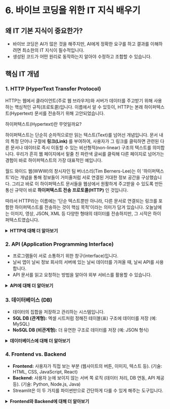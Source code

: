 # 6. 바이브 코딩을 위한 IT 지식 배우기

## 왜 IT 기본 지식이 중요한가?
- 바이브 코딩은 AI가 많은 것을 해주지만, AI에게 정확한 요구를 하고 결과를 이해하려면 최소한의 IT 지식이 필수적입니다.
- 생성된 코드가 어떤 원리로 동작하는지 알아야 수정하고 조합할 수 있습니다.

## 핵심 IT 개념
### 1. HTTP (HyperText Transfer Protocol)
HTTP는 웹에서 클라이언트(주로 웹 브라우저)와 서버가 데이터를 주고받기 위해 사용하는 핵심적인 규칙(프로토콜)입니다. 이름에서 알 수 있듯이, HTTP는 본래 하이퍼텍스트(Hypertext) 문서를 전송하기 위해 고안되었습니다.

하이퍼텍스트(Hypertext)란 무엇일까요?

하이퍼텍스트는 단순히 순차적으로만 읽는 텍스트(Text)를 넘어선 개념입니다. 문서 내의 특정 단어나 구절에 **링크(Link)** 를 부여하여, 사용자가 그 링크를 클릭하면 관련된 다른 문서나 데이터로 즉시 이동할 수 있는 비선형적(non-linear) 구조의 텍스트를 의미합니다. 우리가 흔히 웹 페이지에서 밑줄 친 파란색 글씨를 클릭해 다른 페이지로 넘어가는 경험이 바로 하이퍼텍스트의 가장 대표적인 예입니다.

월드 와이드 웹(WWW)의 창시자인 팀 버너스리(Tim Berners-Lee)는 이 '하이퍼텍스트'라는 개념을 통해 정보들이 거미줄처럼 서로 연결된 거대한 정보 공간을 구상했습니다. 그리고 바로 이 하이퍼텍스트 문서들을 웹상에서 원활하게 주고받을 수 있도록 만든 통신 규약이 바로 **하이퍼텍스트 전송 프로토콜(HTTP)** 인 것입니다.

따라서 HTTP라는 이름에는 '단순 텍스트뿐만 아니라, 다른 문서로 연결되는 링크를 포함한 하이퍼텍스트를 전송하는 것이 핵심 목적'이라는 의미가 담겨 있습니다. 오늘날에는 이미지, 영상, JSON, XML 등 다양한 형태의 데이터를 전송하지만, 그 시작은 하이퍼텍스트였습니다. 

<details>
<summary><b>HTTP에 대해 더 알아보기</b></summary>

# HTTP란 무엇일까?

수많은 정보가 오가는 곳에는 항상 효율적인 소통을 위한 약속이 필요합니다. 예를 들어 주식 시장에서 거래하려면 이름, 계좌, 날짜, 금액 등 정해진 양식에 맞춰야 하죠. 이러한 규칙이 있어야만 구매자와 판매자 모두 원활하게 거래를 마칠 수 있습니다.
![](https://velog.velcdn.com/images%2Fdoomchit_3%2Fpost%2Fff741055-7c6a-4a47-9333-500be49a31fc%2Fhttp2-http.jpg)

> **HTTP(Hyper Text Transfer Protocol)** 는 웹 문서를 만드는 언어인 HTML 파일을 서로 주고받기 위해 사용되는 통신 규약입니다. 이 통신은 TCP와 UDP를 기반으로 이루어지며, 일반적으로 80번 포트를 사용합니다.

※ **통신 프로토콜(통신 규약)**: 컴퓨터나 통신 장비 사이에서 메시지를 주고받을 때 따르는 양식과 규칙 체계를 말합니다. 여기에는 신호 체계, 인증, 오류 감지 같은 기능이 포함될 수 있으며, 물리적 측면(매체, 단자 규격 등)과 논리적 측면(데이터 형식, 전송 절차 등)으로 구성됩니다.

## HTTP의 주요 특징

  - HTTP 메시지는 **서버와 클라이언트 양측에서 해석**됩니다.
  - TCP/IP를 기반으로 동작하는 **응용 프로토콜(Application Protocol)** 입니다.
  - HTTP는 연결 상태를 기억하지 않는 **비연결성(Stateless) 프로토콜**입니다. 즉, 클라이언트의 이전 요청을 서버가 기억하지 않습니다.
  - 이러한 비연결성의 한계를 극복하기 위해 **쿠키(Cookie)와 세션(Session)** 기술이 사용됩니다.
  - 비연결성 프로토콜의 특성상, 통신은 **요청(Request)과 응답(Response) 방식**으로만 이루어집니다.
  - 클라이언트는 **도메인과 자원 경로(URL)** 또는 \*\*식별자(URI)\*\*를 통해 서버에 무언가를 요청하고, 서버는 그에 맞는 **HTML 문서 등으로 응답**합니다.
  - HTTP 통신은 HTML 문서에만 국한되지 않습니다. 단순 텍스트(Plain text)부터 JSON, XML 같은 다양한 형태의 데이터도 주고받을 수 있으며, 보통 클라이언트가 받고자 하는 데이터 형태를 명시해서 요청합니다.
  - 인터넷 프로토콜 계층에서 HTTP는 최상위인 **응용 계층**에 속합니다.
      - **응용 계층 (DNS, FTP, HTTP)**
      - 전송 계층 (TCP, UDP, SCTP)
      - 네트워크 계층 (IP, ARP, RARP)
      - 링크 계층 (이더넷, WIFI, 토큰링)

## HTTP 통신 과정 (요청과 응답)

> ① 클라이언트(사용자)가 서버로 **HTTP Request(요청)** 를 보냅니다.   
> ② 서버는 그 요청을 받아 처리한 뒤 **HTTP Response(응답)** 를 반환합니다.

***이러한 통신 메시지는 브라우저 개발자 도구(`F12`)의 `Network` 탭에서 직접 확인할 수 있습니다.***

### 1\) HTTP Request (요청) 메시지

`요청`이란 웹 브라우저의 **URL**을 통해 특정 **웹사이트(도메인)** 의 어떤 페이지를 달라고 알리는 행위입니다. 요청 메시지의 구조는 다음과 같습니다.

```
Request-Line
*(( general-header | request-header | entity-header ) CRLF)
CRLF
[ message-body ]
```

#### ① Request-Line (요청의 첫 줄)

요청의 목적지(URL), 요청 방식(Method), HTTP 버전 정보가 담기는 첫 번째 줄입니다. 아래 그림의 Request URL, Request Method가 여기에 해당합니다.

#### ② Header (헤더)

요청을 보내는 클라이언트의 PC나 브라우저 종류, 사용 언어, 쿠키 등 다양한 부가 정보가 담깁니다. 이 때문에 헤더 영역의 데이터는 보안에 민감할 수 있습니다.

#### ③ CRLF

헤더와 본문을 구분하는 역할을 하는 줄바꿈(Carriage Return Line Feed) 명령입니다.

#### ④ Message-body (본문)

주로 클라이언트가 서버로 전달할 실제 데이터가 담기는 영역입니다. 예를 들어 로그인 폼에 입력한 아이디, 비밀번호 등의 데이터가 보안을 위해 이 영역에 담겨 서버로 전송됩니다.

### 2\) HTTP Response (응답) 메시지

`응답`이란 `요청`에 대해 웹 서버가 클라이언트에게 처리 결과와 데이터를 보내주는 것을 의미합니다.

```
Status-Line
*(( general-header | response-header | entity-header ) CRLF)
CRLF
[ message-body ]
```

#### ① Status-Line (상태 표시줄)

응답의 상태를 알려주는 첫 줄로, HTTP 버전과 함께 **상태 코드(Status Code)** 라는 세 자리 숫자로 요청의 성공 여부나 처리 상태를 나타냅니다.

#### ② Header (헤더)

요청 헤더와 마찬가지로, 응답에서도 서버의 종류나 웹사이트 관련 환경 정보 등 다양한 부가 정보가 헤더에 담겨 제공됩니다.

#### ③ Message-body (본문)

서버가 사용자에게 실제로 전달하는 내용, 즉 웹 페이지를 구성하는 HTML 소스 코드나 데이터가 담기는 영역입니다.

## HTTP Method (요청의 종류)

`Method`는 클라이언트가 서버에게 요청의 목적이 무엇인지를 알리는 수단입니다.

  - **GET**: 데이터를 **조회**할 때 사용 (예: 게시물 목록 보기)
  - **POST**: 새로운 데이터를 **생성/전송**할 때 사용 (예: 회원가입, 글쓰기)
  - **PUT**: 데이터 **전체를 수정**할 때 사용 (예: 회원 정보 전체 업데이트)
  - **DELETE**: 데이터를 **삭제**할 때 사용 (예: 게시물 삭제)
  - **PATCH**: 데이터의 **일부만 수정**할 때 사용 (예: 닉네임만 변경)
  - **OPTIONS**: 해당 URL에서 지원하는 메서드의 종류를 확인할 때 사용

## HTTP Status Code (응답 상태 코드)

`상태 코드`는 서버가 클라이언트에게 요청 처리 결과를 알려주는 세 자리 숫자 약속이며, 크게 다섯 가지 부류로 나뉩니다.

  - **1xx (Informational)**: 요청을 받았으며, 처리 중임을 알림
  - **2xx (Success)**: 요청이 성공적으로 처리되었음을 알림
  - **3xx (Redirection)**: 요청을 완료하려면 추가적인 조치가 필요함을 알림
  - **4xx (Client Error)**: 클라이언트의 요청에 오류가 있음을 알림
  - **5xx (Server Error)**: 서버 측의 문제로 요청을 처리하지 못했음을 알림

### ① 1xx: Informational (정보)

요청이 서버에 성공적으로 도달했고, 현재 처리 중이라는 임시 정보를 나타냅니다. 현재는 거의 사용되지 않습니다.

### ② 2xx: Success (성공)

클라이언트의 요청이 서버에서 성공적으로 수신, 처리되었음을 의미합니다.

### ③ 3xx: Redirection (리디렉션)

요청한 리소스의 위치가 바뀌었으니 다른 주소로 다시 시도하라는 의미입니다. 브라우저는 이 코드를 받으면 자동으로 새 주소로 이동하기 때문에 사용자는 거의 인지하지 못합니다.

### ④ 4xx: Client Error (클라이언트 오류)

클라이언트가 잘못된 요청을 보내 서버가 처리할 수 없는 경우 발생합니다. (예: 존재하지 않는 페이지 요청 - 404 Not Found)

### ⑤ 5xx: Server Error (서버 오류)

클라이언트의 요청은 정상이지만, 서버 내부의 문제로 인해 요청을 처리하지 못했을 때 발생합니다.

## HTTP Header (헤더의 종류)

### ① General Header (공통 헤더)

요청과 응답 양쪽에 모두 포함될 수 있는 헤더입니다. (예: `Date` - 메시지 생성 시간)

### ② Request Header (요청 헤더)

요청하는 클라이언트에 대한 상세 정보(브라우저 종류, 운영체제 등)를 포함합니다. (예: `User-Agent`, `Cookie`)

### ③ Response Header (응답 헤더)

응답을 보내는 서버에 대한 정보나 부가적인 내용을 포함합니다. (예: `Server`, `Allow`)

### ④ Entity Header (엔티티 헤더)

전송되는 데이터(본문) 자체에 대한 정보(데이터 종류, 길이 등)를 포함합니다. (예: `Content-Type`, `Content-Length`)

## HTTP Content-Type

헤더에 포함되는 속성 중 하나로, 전송되는 데이터가 어떤 종류의 미디어 타입인지를 명시합니다.

  - **Application/x-www-form-urlencoded**: 일반적인 HTML 폼 데이터
  - **Application/json**: JSON 형식의 데이터
  - **multipart/form-data**: 이미지나 파일 같은 여러 종류의 데이터를 함께 보낼 때 사용
  - **text/**\*: HTML, CSS, JavaScript 같은 텍스트 기반 파일

## HTTP 버전의 역사

### 0.9 (1990년대 초)

  - 팀 버너스리에 의해 개발됨
  - 요청은 `GET` 메서드 하나만 가능한 단일 라인이었음
  - HTML 파일만 전송할 수 있었음

### 1.0 (1996년)

  - 요청에 `HTTP/1.0`과 같이 버전 정보가 포함되기 시작함
  - 요청의 성공/실패 여부를 상태 코드로 알 수 있게 됨
  - 헤더가 도입되어 다양한 종류의 문서를 전송할 수 있게 됨

### 1.1 (1999년)

  - 오랫동안 웹 표준으로 자리 잡아 현재도 널리 사용됨
  - \*\*파이프라이닝(Pipelining)\*\*을 통해 하나의 요청이 완료되기 전에 다음 요청을 보낼 수 있게 되어 효율이 높아짐
  - 캐시 제어 기능이 도입됨
  - 이전 버전의 불명확한 부분들을 개선함

### 2.0 (2015년)

  - 구글의 SPDY 프로토콜을 기반으로 표준화됨
  - 기존의 텍스트 기반 프로토콜이 **이진(Binary) 프로토콜**로 변경되어 파싱 속도가 빨라짐
  - 하나의 연결로 여러 요청을 동시에 처리하는 \*\*멀티플렉싱(Multiplexing)\*\*이 가능해짐
  - 중복되는 헤더 정보를 압축하여 전송 효율을 높임
  - 서버가 클라이언트에게 필요할 것 같은 리소스를 미리 보내주는 **서버 푸시(Server Push)** 기능이 도입됨
  - TLS 기반으로 보안이 강화됨


## 참고 자료 📚
[JSON이란 무엇인가](https://codingazua.tistory.com/4)
[위키피디아](https://ko.wikipedia.org/wiki/HTTP)   
[토마의 개발노트 - http 특징](https://toma0912.tistory.com/69)   
[seunghyun90](https://seunghyun90.tistory.com/41)   
[jinbroing](https://jinbroing.tistory.com/63)   
[모든상태코드](https://ko.wikipedia.org/wiki/HTTP_%EC%83%81%ED%83%9C_%EC%BD%94%EB%93%9C)   

</details>

### 2. API (Application Programming Interface)
- 프로그램들이 서로 소통하기 위한 창구(interface)입니다.
- 날씨 앱이 날씨 정보 회사의 서버에 있는 날씨 데이터를 가져올 때, 날씨 API를 사용합니다.
- API 문서를 읽고 요청하는 방법을 알아야 외부 서비스를 활용할 수 있습니다.

<details>
<summary><b>API에 대해 더 알아보기</b></summary>

# API란 무엇인가?

API(Application Programming Interface)는 서로 다른 소프트웨어 시스템이 대화하고 데이터를 교환할 수 있게 해주는 중간 매개체입니다. 마치 레스토랑에서 주문을 받는 웨이터와 같은 역할을 한다고 생각하면 쉽습니다. 고객(클라이언트)이 메뉴(API 문서)를 보고 음식(데이터)을 주문하면, 웨이터(API)가 주방(서버)에 전달하고 완성된 요리를 다시 가져다주는 것과 같은 원리입니다.

현대 디지털 세계에서 API는 모바일 앱, 웹 애플리케이션, IoT 기기 등 거의 모든 곳에서 사용됩니다. 소셜 미디어 로그인, 날씨 정보 확인, 온라인 결제 처리 등 우리가 일상적으로 사용하는 대부분의 디지털 서비스가 API를 통해 작동합니다.

### REST API의 핵심 개념

REST(Representational State Transfer)는 웹 API를 설계하는 가장 널리 사용되는 아키텍처 스타일입니다. 2000년 Roy Fielding이 처음 소개한 이후로, 단순성과 유연성 덕분에 업계 표준으로 자리잡았습니다.

REST API는 다음과 같은 핵심 원칙을 따릅니다:

**무상태성(Stateless)**: 각 요청은 독립적이며, 서버는 이전 요청 정보를 저장하지 않습니다. 모든 필요한 정보는 요청에 포함되어야 합니다.

**클라이언트-서버 분리**: 사용자 인터페이스와 데이터 저장소가 명확히 분리되어, 각각 독립적으로 발전할 수 있습니다.

**균일한 인터페이스**: 모든 리소스는 고유한 URL로 식별되며, 표준화된 HTTP 메서드를 사용하여 일관된 방식으로 접근합니다.

**캐시 가능성**: 응답을 캐시할 수 있어 성능이 향상되고 서버 부하가 감소합니다.

### HTTP 메서드와 CRUD 작업

REST API는 기본적인 데이터 조작을 위해 HTTP 메서드를 활용합니다:

- **GET**: 데이터 조회 (Read)
- **POST**: 새로운 데이터 생성 (Create)  
- **PUT**: 기존 데이터 전체 수정 (Update)
- **DELETE**: 데이터 삭제 (Delete)
- **PATCH**: 데이터 부분 수정

예를 들어, 블로그 API에서 `/api/posts` 엔드포인트는 GET 요청으로 모든 게시글을 조회하고, POST 요청으로 새 게시글을 작성할 수 있습니다.

### API 사용 방법: 단계별 가이드

**1. API 선택과 문서 확인**
먼저 사용할 API를 선택하고 해당 문서를 꼼꼼히 읽어야 합니다. 문서에는 사용 가능한 엔드포인트, 필요한 파라미터, 응답 형식 등이 명시되어 있습니다.

**2. API 키 획득**
대부분의 공개 API는 인증을 위해 API 키를 요구합니다. 이는 비밀번호와 같은 역할을 하며, 무단 사용을 방지합니다.

**3. 요청 구성**
적절한 HTTP 메서드를 선택하고, 필요한 헤더와 파라미터를 설정합니다. 예를 들어:
- 엔드포인트 URL 지정
- HTTP 헤더에 인증 정보 포함
- 요청 본문에 데이터 추가 (POST, PUT의 경우)

**4. 응답 처리**
서버는 상태 코드와 함께 응답을 반환합니다:
- 2xx: 성공
- 4xx: 클라이언트 오류
- 5xx: 서버 오류

응답 데이터는 주로 JSON 형식으로 제공되며, 파싱하여 애플리케이션에서 활용할 수 있습니다.

### 실제 구현 예시

Node.js와 Express를 사용한 간단한 REST API 구현 예시를 살펴보겠습니다:

```javascript
// 기본 서버 설정
const express = require('express');
const app = express();

// 게시글 목록 조회
app.get('/api/posts', (req, res) => {
    // 데이터베이스에서 게시글 조회
    res.json(posts);
});

// 새 게시글 작성
app.post('/api/posts', (req, res) => {
    // 새 게시글 생성 로직
    res.status(201).json(newPost);
});

// 서버 시작
app.listen(3000);
```

### API 설계 방법

**명확한 리소스 구조**: URL은 리소스를 명확하게 표현해야 합니다. `/users/123/posts`처럼 계층 구조를 활용하세요.

**적절한 상태 코드 사용**: 클라이언트가 결과를 이해할 수 있도록 정확한 HTTP 상태 코드를 반환하세요.

**버전 관리**: API가 발전하면서 하위 호환성을 유지하기 위해 버전을 관리하세요 (예: `/api/v1/users`).

**포괄적인 문서화**: 개발자들이 쉽게 이해하고 사용할 수 있도록 상세한 문서를 제공하세요.

**보안 고려사항**: HTTPS 사용, 적절한 인증/인가 메커니즘 구현, 요청 제한 설정 등을 통해 API를 보호하세요.

### API 테스트와 디버깅

Postman, Insomnia 같은 도구를 사용하면 API를 쉽게 테스트할 수 있습니다. 이러한 도구들은:
- 다양한 HTTP 메서드로 요청 전송
- 헤더와 파라미터 설정
- 응답 확인 및 디버깅
- 테스트 자동화

등의 기능을 제공합니다.

### 마무리

API는 현대 소프트웨어 개발의 핵심 구성 요소입니다. REST API의 원칙을 이해하고 적절히 활용하면, 확장 가능하고 유지보수가 쉬운 애플리케이션을 구축할 수 있습니다. 처음에는 복잡해 보일 수 있지만, 기본 개념을 이해하고 실습을 통해 경험을 쌓으면 누구나 효과적으로 API를 설계하고 사용할 수 있습니다.

API 개발은 지속적으로 발전하는 분야이므로, 최신 트렌드를 따라가며 GraphQL, gRPC 같은 새로운 기술도 탐구해보는 것을 추천합니다. 무엇보다 실제 프로젝트를 통해 경험을 쌓는 것이 가장 효과적인 학습 방법입니다.
</details>

### 3. 데이터베이스 (DB)
- 데이터의 집합을 저장하고 관리하는 시스템입니다.
- **SQL DB (관계형):** 엑셀 시트처럼 정해진 테이블(표) 구조에 데이터를 저장 (예: MySQL)
- **NoSQL DB (비관계형):** 더 유연한 구조로 데이터를 저장 (예: JSON 형식)

<details>
<summary><b>데이터베이스에 대해 더 알아보기</b></summary>

# **데이터베이스, DBMS, SQL이 뭔가요? 초보자를 위한 3분 개념 정리!**

"데이터베이스"라는 말, IT 분야가 아니더라도 정말 많이 들어보셨죠? 사실 우리 모두는 매일 데이터베이스와 함께 살아가고 있어요. 인스타그램에 올린 사진, 친구와 나눈 카카오톡 대화, 편의점에서 결제한 내역까지, 이 모든 정보가 어딘가에 차곡차곡 쌓이고 있답니다.

오늘은 이 거대한 정보 창고의 정체와 그곳을 관리하는 방법(언어)에 대해 알아보겠습니다!

## **💾 1. 데이터베이스(DB): 거대한 디지털 정보 서랍장**

데이터베이스(Database, DB)를 가장 쉽게 표현하면 **'정리된 데이터의 집합'** 또는 **'거대한 디지털 정보 서랍장'**이라고 할 수 있습니다.

우리가 사용하는 모든 서비스는 수많은 정보를 이 서랍장에 보관합니다. 예를 들어, 온라인 쇼핑몰의 데이터베이스에는 모든 고객 정보, 상품 목록, 주문 내역 등이 깔끔하게 정리되어 저장되어 있죠.

## **🗄️ 2. DBMS: 정보 서랍장을 관리하는 똑똑한 비서**

데이터베이스라는 서랍장만 덩그러니 있으면 아무 소용이 없겠죠? 누군가 데이터를 안전하게 넣고, 필요할 때 쉽게 꺼내주고, 아무나 열어보지 못하게 관리해야 합니다. 이 역할을 하는 소프트웨어가 바로 **DBMS(Database Management System, 데이터베이스 관리 시스템)** 입니다.

은행을 생각해볼까요? 수많은 사람의 계좌 정보(데이터베이스)가 있습니다. 이 정보는 예금주 본인, 은행원, ATM 기기 등 여러 곳에서 동시에 접근해야 하죠. DBMS가 있기에 이 모든 복잡한 요청을 안전하고 정확하게 처리할 수 있는 것입니다. DBMS는 이처럼 우리 데이터 서랍장을 지키고 관리하는 **똑똑한 비서**와 같습니다.

> **어떤 DBMS가 있나요?**
> 문서를 작성할 때 한컴오피스나 MS 워드를 쓰듯, DBMS도 여러 종류가 있습니다. **MySQL, Oracle, MariaDB** 등이 대표적인 DBMS 소프트웨어입니다. 처음 시작하는 분들은 무료로 사용할 수 있고 배우기 쉬운 **MySQL**을 많이 선택합니다.

## **🗂️ 3. 관계형 DBMS (RDBMS): 가장 인기 있는 데이터 정리 방식**

옛날에는 데이터를 나무처럼 계층으로 엮거나(계층형), 거미줄처럼 복잡하게 잇는(망형) 방식도 있었어요. 하지만 너무 복잡하고 수정하기 어려워서 지금은 거의 사용하지 않습니다.

오늘날 대부분의 DBMS는 **관계형(Relational) DBMS**, 줄여서 **RDBMS** 방식을 사용합니다. RDBMS는 모든 데이터를 엑셀 시트처럼 생긴 **'테이블(Table)'** 에 저장합니다.

이 테이블은 **행(row)**과 **열(column)**로 이루어져 있어 데이터를 한눈에 파악하기 아주 쉽습니다. 예를 들어 '친구 연락처'라는 테이블을 만든다면 아래와 같겠죠?

| 카카오톡 ID | 이름 | 연락처 |
| :--- | :--- | :--- |
| hong_gildong | 홍길동 | 010-1234-5678 |
| kim_chulsoo | 김철수 | 010-9876-5432 |

이렇게 간단하고 직관적인 구조 덕분에 RDBMS는 현재 데이터베이스의 표준으로 자리 잡았습니다.

## **🗣️ 4. SQL: 데이터베이스와 대화하는 언어**

자, 이제 서랍장(DB)과 비서(DBMS)가 준비되었습니다. 그럼 우리는 비서에게 어떻게 말을 걸어야 할까요? "김철수 고객의 주문 내역을 보여줘!"라고 요청할 때 사용하는 특별한 언어가 바로 **SQL(Structured Query Language)** 입니다.

SQL은 '에스큐엘' 또는 '시퀄'이라고 읽으며, **관계형 데이터베이스(RDBMS)와 소통하기 위한 전용 언어**입니다. 프로그래밍 언어처럼 복잡하지 않고, 원하는 것을 질문하듯 요청하는 구조라 배우기 수월합니다.

> **SQL은 하나로 통일되어 있나요?**
> 국제 표준 SQL이 있어서, 한 번 배워두면 대부분의 DBMS(MySQL, Oracle 등)에서 거의 동일하게 사용할 수 있습니다. 물론 각 회사마다 자신들의 DBMS에 특화된 기능을 조금씩 추가하기는 하지만, 기본 뼈대는 같아서 하나를 잘 배워두면 다른 DBMS에 적응하기도 쉽답니다!

이제 데이터베이스의 기본 개념이 머릿속에 그려지시나요? 거대한 정보 서랍장(DB)과 그것을 관리하는 비서(DBMS), 그리고 비서와 대화하는 언어(SQL). 이 세 가지만 기억하셔도 데이터베이스의 절반은 이해하신 거랍니다!

**참고 자료:**
- [데이터베이스(DB)란 무엇인가?](https://hongong.hanbit.co.kr/데이터베이스-이해하기-databasedb-dbms-sql의-개념/)

</details>

### 4. Frontend vs. Backend
- **Frontend:** 사용자가 직접 보는 부분 (웹사이트의 버튼, 이미지, 텍스트 등). (기술: HTML, CSS, JavaScript, React)
- **Backend:** 사용자 눈에 보이지 않는 서버 쪽 로직 (데이터 처리, DB 연동, API 제공 등). (기술: Python, Node.js, Java)
- Streamlit은 이 두 가지를 파이썬만으로 간단하게 다룰 수 있게 해주는 도구입니다.

<details>
<summary><b>Frontend와 Backend에 대해 더 알아보기</b></summary>
# 개발의 두 얼굴: 프론트엔드와 백엔드 쉽게 이해하기 💻

---

## **보이는 부분을 만드는 '프론트엔드' vs 보이지 않는 부분을 책임지는 '백엔드'**

웹 개발은 크게 두 가지 영역으로 나뉩니다. 비유를 통해 쉽게 알아볼까요?

### **✨ 프론트엔드 (Front-End): 우리 눈에 보이는 모든 것**

**프론트엔드**는 웹사이트나 앱에서 **사용자가 직접 보고 상호작용하는 모든 부분**을 말합니다. 웹사이트의 전체적인 디자인, 레이아웃, 버튼, 메뉴 등이 모두 프론트엔드 개발의 결과물이죠.

* **자동차로 비유하면?** 🚗 바로 **자동차의 멋진 외관**입니다. 색상, 디자인, 헤드라이트, 문처럼 겉으로 드러나는 부분이죠.
* **주요 기능**: 웹페이지의 구조, 디자인, 동적인 움직임 구현

### **⚙️ 백엔드 (Back-End): 뒤에서 모든 것을 움직이는 힘**

**백엔드**는 사용자의 눈에 직접 보이지 않는 **서버 영역에서 일어나는 모든 일**을 담당합니다. 회원가입 시 정보를 저장하고, 로그인 요청을 처리하며, 데이터를 관리하는 등 웹사이트가 실제로 동작하게 만드는 핵심적인 역할을 합니다.

* **자동차로 비유하면?** 🚗 **자동차 내부의 엔진, 모터**와 같습니다. 겉으로는 보이지 않지만, 자동차가 움직이게 하는 가장 중요한 부분이죠.
* **주요 기능**: 서버 관리, 데이터베이스 처리, 사용자 요청에 따른 정보 전달



---

## **사용하는 도구도 달라요: 개발 언어 살펴보기**

프론트엔드와 백엔드는 담당하는 역할이 다른 만큼, 사용하는 프로그래밍 언어도 다릅니다.

### **프론트엔드 개발 언어**

웹의 '얼굴'을 만들기 위해 주로 아래 세 가지 언어를 함께 사용합니다.

* **HTML**: 웹페이지의 **뼈대**를 만듭니다. 글, 이미지, 비디오 등 콘텐츠의 구조를 잡는 역할을 하죠.
* **CSS**: 만들어진 뼈대에 **디자인**을 입힙니다. 색상, 글꼴, 레이아웃 등 시각적으로 아름답게 꾸미는 일을 담당해요.
* **JavaScript**: 웹페이지에 **생동감**을 불어넣습니다. 버튼을 클릭했을 때 팝업이 뜨거나, 이미지가 슬라이드되는 등 동적인 움직임을 구현합니다.

> **💡 잠깐! 프레임워크 & 라이브러리**
> 실무에서는 더 효율적인 개발을 위해 **'도구 모음집'** 같은 **프레임워크**나 **라이브러리**를 자주 사용해요. **React, Vue.js, Angular** 등이 대표적인 JavaScript 기반 도구들입니다.

### **백엔드 개발 언어**

웹의 '두뇌'를 만들기 위해 다양한 언어가 사용됩니다.

* **Java**: 오랜 시간 사랑받아 온 **전통적인 강자**입니다. 안정성이 높아 대규모 서비스나 공공기관 프로젝트에서 많이 사용됩니다.
* **Python**: 문법이 쉽고 간결해 **배우기 좋은 언어**입니다. 인공지능, 데이터 분석 등 다양한 분야에서 활용되며 인기가 높습니다.
* **JavaScript (Node.js)**: 원래 프론트엔드 언어지만, 이제는 백엔드 개발에서도 활발히 사용됩니다. 하나의 언어로 양쪽을 모두 다룰 수 있다는 큰 장점이 있습니다.

> **⚠️ 주의!**
> **자바(Java)**와 **자바스크립트(JavaScript)**는 이름만 비슷할 뿐, 전혀 다른 언어라는 점을 꼭 기억하세요!

---

## **한눈에 보는 프론트엔드 vs 백엔드**

| 구분 | **프론트엔드 (Front-End)** | **백엔드 (Back-End)** |
| :--- | :--- | :--- |
| **역할** | 사용자가 보는 화면 (UI) 구성 | 서버, 데이터베이스 관리 및 정보 처리 |
| **기능** | 레이아웃, 디자인, 버튼, 메뉴 등 | 서버, 데이터베이스, API 등 |
| **비유** | 자동차의 외관 | 자동차의 엔진, 내부 장치 |
| **주요 언어** | HTML, CSS, JavaScript | Java, Python, JavaScript (Node.js) |

이제 프론트엔드와 백엔드의 차이점이 명확히 이해되셨나요? 웹 개발이라는 큰 그림 속에서 각자 다른 매력을 가진 두 분야를 이해하고 나면, 앞으로 개발 공부의 방향을 잡는 데 큰 도움이 될 거예요!

</details>